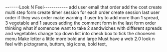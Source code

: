 -------Look N Feel------------
add user email that order
add the cost 
create multi step form
create timer session for each order
create session last user order if they was order
make warning if user try to add more than 1 spread, 3 vegetable and 1 sauces
adding the comment form in the last form order
thinking what if somenone want to take 2 sandwiches with different spreads and vegetables
change top down list into check box to tick the chooesen menu
Make letter a little more bold and large
Must have a web 2.0 look n feel with pictograms, buttom, big icons,  bold text, 



